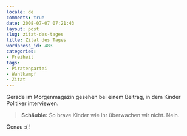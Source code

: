 ```yaml
---
locale: de
comments: true
date: 2008-07-07 07:21:43
layout: post
slug: zitat-des-tages
title: Zitat des Tages
wordpress_id: 483
categories:
- Freiheit
tags:
- Piratenpartei
- Wahlkampf
- Zitat
---
```


Gerade im Morgenmagazin gesehen bei einem Beitrag, in dem Kinder Politiker
interviewen.

> **Schäuble:** So brave Kinder wie Ihr überwachen wir nicht. Nein.

Genau :( !
